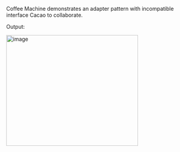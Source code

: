 Coffee Machine demonstrates an adapter pattern with incompatible interface Cacao to collaborate. 

Output:

<img width="351" height="295" alt="image" src="https://github.com/user-attachments/assets/e358570c-c719-4d2b-860e-b6daebf02600" />
